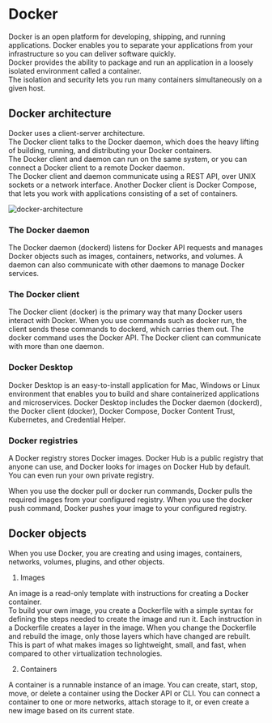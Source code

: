 # Docker

Docker is an open platform for developing, shipping, and running applications. Docker enables you to separate your applications from your infrastructure so you can deliver software quickly.  
Docker provides the ability to package and run an application in a loosely isolated environment called a container.  
The isolation and security lets you run many containers simultaneously on a given host.

## Docker architecture

Docker uses a client-server architecture.  
The Docker client talks to the Docker daemon, which does the heavy lifting of building, running, and distributing your Docker containers.  
The Docker client and daemon can run on the same system, or you can connect a Docker client to a remote Docker daemon.  
The Docker client and daemon communicate using a REST API, over UNIX sockets or a network interface. Another Docker client is Docker Compose, that lets you work with applications consisting of a set of containers.

![docker-architecture](docker-architecture.webp)

### The Docker daemon

The Docker daemon (dockerd) listens for Docker API requests and manages Docker objects such as images, containers, networks, and volumes. A daemon can also communicate with other daemons to manage Docker services.

### The Docker client

The Docker client (docker) is the primary way that many Docker users interact with Docker. When you use commands such as docker run, the client sends these commands to dockerd, which carries them out. The docker command uses the Docker API. The Docker client can communicate with more than one daemon.

### Docker Desktop

Docker Desktop is an easy-to-install application for Mac, Windows or Linux environment that enables you to build and share containerized applications and microservices. Docker Desktop includes the Docker daemon (dockerd), the Docker client (docker), Docker Compose, Docker Content Trust, Kubernetes, and Credential Helper.

### Docker registries

A Docker registry stores Docker images. Docker Hub is a public registry that anyone can use, and Docker looks for images on Docker Hub by default. You can even run your own private registry.

When you use the docker pull or docker run commands, Docker pulls the required images from your configured registry. When you use the docker push command, Docker pushes your image to your configured registry.

## Docker objects

When you use Docker, you are creating and using images, containers, networks, volumes, plugins, and other objects.

1. Images

An image is a read-only template with instructions for creating a Docker container.  
To build your own image, you create a Dockerfile with a simple syntax for defining the steps needed to create the image and run it. Each instruction in a Dockerfile creates a layer in the image. When you change the Dockerfile and rebuild the image, only those layers which have changed are rebuilt. This is part of what makes images so lightweight, small, and fast, when compared to other virtualization technologies.

2. Containers

A container is a runnable instance of an image. You can create, start, stop, move, or delete a container using the Docker API or CLI. You can connect a container to one or more networks, attach storage to it, or even create a new image based on its current state.
